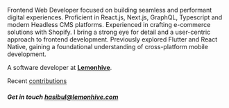 Frontend Web Developer focused on building seamless and performant digital experiences. Proficient in React.js, Next.js, GraphQL, Typescript and modern Headless CMS platforms. Experienced in crafting e-commerce solutions with Shopify. I bring a strong eye for detail and a user-centric approach to frontend development. Previously explored Flutter and React Native, gaining a foundational understanding of cross-platform mobile development.

A software developer at **[Lemonhive](https://lemonhive.com)**.

Recent [contributions](https://github.com/hasib-lemonhive)
 
##### Get in touch hasibul@lemonhive.com
